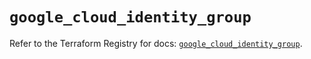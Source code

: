 # `google_cloud_identity_group`

Refer to the Terraform Registry for docs: [`google_cloud_identity_group`](https://registry.terraform.io/providers/hashicorp/google/5.19.0/docs/resources/cloud_identity_group).
